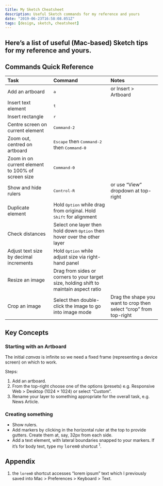 ```yaml
---
title: My Sketch Cheatsheet
description: Useful Sketch commands for my reference and yours
date: "2019-06-23T16:58:08.051Z"
tags: [design, sketch, cheatsheet]
---
```

Here’s a list of useful (Mac-based) Sketch tips for my reference and yours.
---

## Commands Quick Reference

| Task            |      Command      |  Notes              |
|:----------------|:------------------|:--------------------|
| Add an artboard | <kbd>a</kbd>               | or Insert > Artboard |
| Insert text element | <kbd>t</kbd>               | |
| Insert rectangle | <kbd>r</kbd>               | |
| Centre screen on current element | <kbd>Command-2</kbd>               | |
| Zoom out, centred on artboard | <kbd>Escape</kbd> then <kbd>Command-2</kbd> then <kbd>Command-0</kbd>               | |
| Zoom in on current element to 100% of screen size | <kbd>Command-0</kbd>               | |
| Show and hide rulers | <kbd>Control-R</kbd> | or use “View” dropdown at top-right |
| Duplicate element | Hold <kbd>Option</kbd> while drag from original. Hold <kbd>Shift</kbd> for alignment               | |
| Check distances | Select one layer then hold down <kbd>Option</kbd> then hover over the other layer               | |
| Adjust text size by decimal increments | Hold <kbd>Option</kbd> while adjust size via right-hand panel               | |
| Resize an image | Drag from sides or corners to your target size, holding shift to maintain aspect ratio               | |
| Crop an image | Select then double-click the image to go into image mode        | Drag the shape you want to crop then select “crop” from top-right |




## Key Concepts

### Starting with an Artboard

The initial _canvas_ is infinite so we need a fixed frame (representing a device screen) on which to work. 

Steps: 
1. Add an artboard. 
1. From the top-right choose one of the options (presets) e.g. Responsive Web > Desktop (1024 × 1024) or select “Custom”.
1. Rename your layer to something appropriate for the overall task, e.g. News Article.

### Creating something

- Show rulers.
- Add markers by clicking in the horizontal ruler at the top to provide gutters. Create them at, say, 32px from each side.
- Add a text element, with lateral boundaries snapped to your markers. If it’s for body text, type my <kbd>lorem0</kbd> shortcut <sup>1</sup>.

## Appendix

1. the `lorem0` shortcut accesses “lorem ipsum” text which I previously saved into Mac > Preferences > Keyboard > Text.
